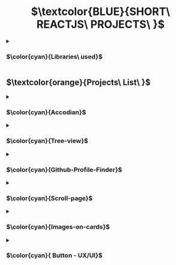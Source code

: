 <h1 align="center"> $\textcolor{BLUE}{SHORT\ REACTJS\ PROJECTS\ }$
</h1>
<details>
<summary>

### $\color{cyan}{Libraries\ used}$

 </summary>

- $\color{lightgreen}{React\ Icons}$

> `npm install react-icons --save`

> `npm i react-router-dom`

> `npm i react-dom`

> `npm i axios`

- Using dummy data

`https://dummyjson.com/` API
  

</details>




## $\textcolor{orange}{Projects\ List\ }$


<details>
<summary>

### $\color{cyan}{Accodian}$


 </summary>

 Upon selection of the content colapses and clicking back will close the colapseable content.

- $\color{lightgreen}{Multi\ Seletion}$ -   will allow user to view multiple content.

- $\color{lightgreen}{Single\ Seletion}$ -   will allow user to view one content at a time.


</details>


<details>
<summary>

### $\color{cyan}{Tree-view}$

 </summary>

 Side bar navigation drop down nested chld option view.

- $\color{lightgreen}{Click\ ▾}$ -   View nested child for more options to select.

- $\color{lightgreen}{Click\ ▴}$ -   Close nested options.



</details>



<details>
<summary>

### $\color{cyan}{Github-Profile-Finder}$


 </summary>

 Search for github profile.

- $\color{lightgreen}{Input\ name}$ -  Summary of of profile display and not found will be displayed when there is no profile.


</details>


<details>
<summary>

### $\color{cyan}{Scroll-page}$


 </summary>

 Scrolling up and down the page.

- $\color{lightgreen}{Select\ option}$ -  Scroll to top or bottom and  specific section. 
- There 2 component one for scroll page to top and bottom and specific section.

</details>


<details>
<summary>

### $\color{cyan}{Images-on-cards}$


 </summary>

Popup and fliping image and zoom in.

- $\color{lightgreen}{Pupop\ card\ and flip}$ - Viewing 2 images on by pupop card and flip.


</details>


<details>
<summary>

### $\color{cyan}{ Button - UX/UI}$


 </summary>

 Design variety of circle button design. 

- $\color{lightgreen}{Button\ design}$ - Giving UI/UX animated button selection.


</details>







